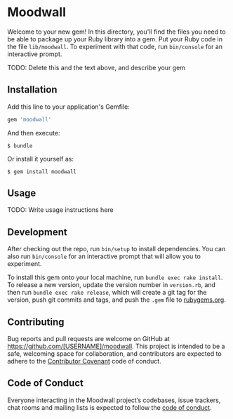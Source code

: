 # Moodwall

Welcome to your new gem! In this directory, you'll find the files you need to be able to package up your Ruby library into a gem. Put your Ruby code in the file `lib/moodwall`. To experiment with that code, run `bin/console` for an interactive prompt.

TODO: Delete this and the text above, and describe your gem

## Installation

Add this line to your application's Gemfile:

```ruby
gem 'moodwall'
```

And then execute:

    $ bundle

Or install it yourself as:

    $ gem install moodwall

## Usage

TODO: Write usage instructions here

## Development

After checking out the repo, run `bin/setup` to install dependencies. You can also run `bin/console` for an interactive prompt that will allow you to experiment.

To install this gem onto your local machine, run `bundle exec rake install`. To release a new version, update the version number in `version.rb`, and then run `bundle exec rake release`, which will create a git tag for the version, push git commits and tags, and push the `.gem` file to [rubygems.org](https://rubygems.org).

## Contributing

Bug reports and pull requests are welcome on GitHub at https://github.com/[USERNAME]/moodwall. This project is intended to be a safe, welcoming space for collaboration, and contributors are expected to adhere to the [Contributor Covenant](http://contributor-covenant.org) code of conduct.

## Code of Conduct

Everyone interacting in the Moodwall project’s codebases, issue trackers, chat rooms and mailing lists is expected to follow the [code of conduct](https://github.com/[USERNAME]/moodwall/blob/master/CODE_OF_CONDUCT.md).

